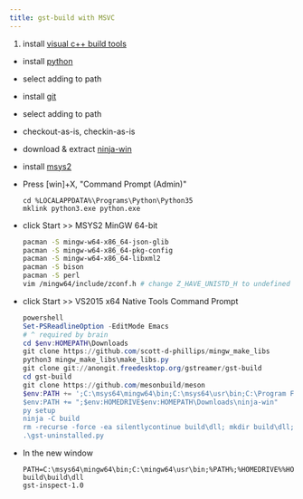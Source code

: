 ```yaml
---
title: gst-build with MSVC
---
```


1. install [visual c++ build tools](https://www.visualstudio.com/downloads/#microsoft-visual-c-build-tools-2015-update-3)
* install [python](https://www.python.org/ftp/python/3.5.2/python-3.5.2-amd64.exe)
 * select adding to path
* install [git](https://github.com/git-for-windows/git/releases/download/v2.10.2.windows.1/Git-2.10.2-64-bit.exe)
 * select adding to path
 * checkout-as-is, checkin-as-is
* download & extract [ninja-win](https://github.com/ninja-build/ninja/releases/download/v1.7.2/ninja-win.zip)
* install [msys2](http://repo.msys2.org/distrib/x86_64/msys2-x86_64-20161025.exe)
* Press \[win\]+X, "Command Prompt (Admin)"

  ```dos
  cd %LOCALAPPDATA%\Programs\Python\Python35
  mklink python3.exe python.exe
  ```
* click Start >> MSYS2 MinGW 64-bit

  ```bash
  pacman -S mingw-w64-x86_64-json-glib
  pacman -S mingw-w64-x86_64-pkg-config
  pacman -S mingw-w64-x86_64-libxml2
  pacman -S bison
  pacman -S perl
  vim /mingw64/include/zconf.h # change Z_HAVE_UNISTD_H to undefined
  ```
* click Start >> VS2015 x64 Native Tools Command Prompt

  ```powershell
  powershell
  Set-PSReadlineOption -EditMode Emacs
  # ^ required by brain
  cd $env:HOMEPATH\Downloads
  git clone https://github.com/scott-d-phillips/mingw_make_libs
  python3 mingw_make_libs\make_libs.py
  git clone git://anongit.freedesktop.org/gstreamer/gst-build
  cd gst-build
  git clone https://github.com/mesonbuild/meson
  $env:PATH += ';C:\msys64\mingw64\bin;C:\msys64\usr\bin;C:\Program Files (x86)\Windows Kits\10\bin\x64\ucrt`
  $env:PATH += ";$env:HOMEDRIVE$env:HOMEPATH\Downloads\ninja-win"
  py setup
  ninja -C build
  rm -recurse -force -ea silentlycontinue build\dll; mkdir build\dll; ls build -filter *.dll -recurse | %{join-path -path $_.directory -childpath $_.name} | cp -destination build\dll
  .\gst-uninstalled.py
  ```
* In the new window

  ```dos
  PATH=C:\msys64\mingw64\bin;C:\mingw64\usr\bin;%PATH%;%HOMEDRIVE%%HOMEPATH%\gst-build\build\dll
  gst-inspect-1.0
  ```
